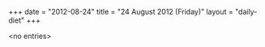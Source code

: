+++
date = "2012-08-24"
title = "24 August 2012 (Friday)"
layout = "daily-diet"
+++


\<no entries\>

